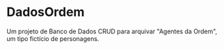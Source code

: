 # DadosOrdem
Um projeto de Banco de Dados CRUD para arquivar "Agentes da Ordem", um tipo fictício de personagens.
